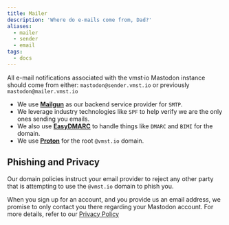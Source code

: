 ```yaml
---
title: Mailer
description: 'Where do e-mails come from, Dad?'
aliases:
  - mailer
  - sender
  - email
tags:
  - docs
---
```


All e-mail notifications associated with the vmst·io Mastodon instance should come from either: `mastodon@sender.vmst.io` or previously `mastodon@mailer.vmst.io`

* We use **[Mailgun](https://mailgun.com)** as our backend service provider for `SMTP`.
* We leverage industry technologies like `SPF` to help verify we are the only ones sending you emails.
* We also use **[EasyDMARC](https://easydmarc.com)** to handle things like `DMARC` and `BIMI` for the domain.
* We use **[Proton](https://proton.me)** for the root `@vmst.io` domain.

## Phishing and Privacy

Our domain policies instruct your email provider to reject any other party that is attempting to use the `@vmst.io` domain to phish you.

When you sign up for an account, and you provide us an email address, we promise to only contact you there regarding your Mastodon account.
For more details, refer to our [Privacy Policy](https://vmst.io/privacy-policy)
